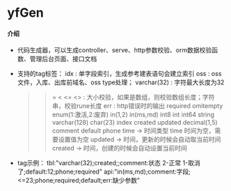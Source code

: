 # yfGen

#### 介绍

- 代码生成器，可以生成controller、serve、http参数校验、orm数据校验函数、管理后台页面、接口文档

- 支持的tag标签：
  idx       : 单字段索引，生成参考建表语句会建立索引
  oss        : oss文件，入库、出库前域名、oss type处理；
  varchar(32) : 字符最大长度为32
  > >= < <= <> : 大小校验，如果是数组，则校验数组长度；字符串，校验rune长度
  err : http错误时的输出
  required
  omitempty
  enum(1:激活,2:废弃)
  in(1,2)  in(ms,md)
  int8 int int64 string varchar(128) char(23) index created updated
  decimal(1,5)
  comment
  default
  phone
  time      -> 时间类型
  time 时间为空，需要设置值为空
  updated   -> 时间，更新的时候会自动取当前时间
  created   -> 时间，创建的时候会自动设置当前时间

- tag示例：
  tbl:"varchar(32);created;;comment:状态 2-正常 1-取消了;default:12;phone;required"
  api:"in(ms,md);comment:字段;<=23;phone;required;default;err:缺少参数"